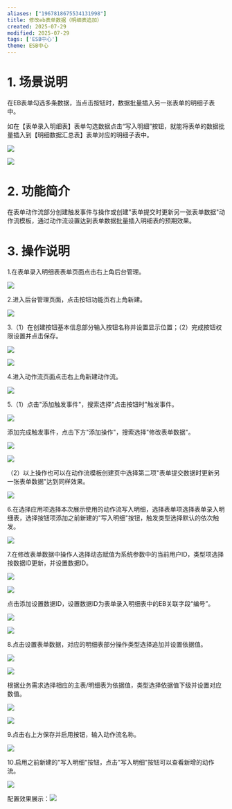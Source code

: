 ```yaml
---
aliases: ["1967818675534131998"]
title: 修改eb表单数据（明细表追加）
created: 2025-07-29
modified: 2025-07-29
tags: ['ESB中心']
theme: ESB中心
---
```


# 1. 场景说明

在EB表单勾选多条数据，当点击按钮时，数据批量插入另一张表单的明细子表中。

如在【表单录入明细表】表单勾选数据点击“写入明细”按钮，就能将表单的数据批量插入到【明细数据汇总表】表单对应的明细子表中。

![](https://myhelpdoc.oss-cn-heyuan.aliyuncs.com/mdimages/600d37e13c89a1e49ba1391f238b2578.jpg)

![](https://myhelpdoc.oss-cn-heyuan.aliyuncs.com/mdimages/348399495f6919b983e93960bfc42ace.jpg)

# 2. 功能简介

在表单动作流部分创建触发事件与操作或创建"表单提交时更新另一张表单数据"动作流模板，通过动作流设置达到表单数据批量插入明细表的预期效果。

# 3. 操作说明

1.在表单录入明细表表单页面点击右上角后台管理。

![](https://myhelpdoc.oss-cn-heyuan.aliyuncs.com/mdimages/ccef7e19ff70b623e129d007943411de.jpg)

2.进入后台管理页面，点击按钮功能页右上角新建。

![](https://myhelpdoc.oss-cn-heyuan.aliyuncs.com/mdimages/3bfc2894bd09fea3518e0c9da4bd5d00.jpg)

3.（1）在创建按钮基本信息部分输入按钮名称并设置显示位置；（2）完成按钮权限设置并点击保存。

![](https://myhelpdoc.oss-cn-heyuan.aliyuncs.com/mdimages/df15dc113ceb6a99ab2cb2aa98bbcacd.jpg)

![](https://myhelpdoc.oss-cn-heyuan.aliyuncs.com/mdimages/781063714c22ddd8b4d584c00ae3ca97.jpg)

4.进入动作流页面点击右上角新建动作流。

![](https://myhelpdoc.oss-cn-heyuan.aliyuncs.com/mdimages/48637827de0f333891571a9cf204a603.jpg)

5.（1）点击"添加触发事件"，搜索选择"点击按钮时"触发事件。

![](https://myhelpdoc.oss-cn-heyuan.aliyuncs.com/mdimages/645bb13ba56c5e96308af1f61463b4c1.jpg)

添加完成触发事件，点击下方"添加操作"，搜索选择"修改表单数据"。

![](https://myhelpdoc.oss-cn-heyuan.aliyuncs.com/mdimages/08362e4900574a7d63608f9b6575f924.jpg)

![](https://myhelpdoc.oss-cn-heyuan.aliyuncs.com/mdimages/0ab2d55fddbe5ca196fa27221279baf0.jpg)

（2）以上操作也可以在动作流模板创建页中选择第二项"表单提交数据时更新另一张表单数据"达到同样效果。

![](https://myhelpdoc.oss-cn-heyuan.aliyuncs.com/mdimages/63db3c113596eb3ea5bce9a7da44aa96.jpg)

6.在选择应用项选择本次展示使用的动作流写入明细，选择表单项选择表单录入明细表，选择按钮项添加之前新建的"写入明细"按钮，触发类型选择默认的依次触发。

![](https://myhelpdoc.oss-cn-heyuan.aliyuncs.com/mdimages/40be943a3b1ee1930d05860a7d632e0d.jpg)

7.在修改表单数据中操作人选择动态赋值为系统参数中的当前用户ID，类型项选择按数据ID更新，并设置数据ID。

![](https://myhelpdoc.oss-cn-heyuan.aliyuncs.com/mdimages/ee68377822586aae151d55088bef731a.jpg)

![](https://myhelpdoc.oss-cn-heyuan.aliyuncs.com/mdimages/f38d25dd27080ce5bc5a18d1df022c21.jpg)

点击添加设置数据ID，设置数据ID为表单录入明细表中的EB关联字段“编号”。

![](https://myhelpdoc.oss-cn-heyuan.aliyuncs.com/mdimages/1dddad70fe6777b11d2efe50caf7ff3b.jpg)

![](https://myhelpdoc.oss-cn-heyuan.aliyuncs.com/mdimages/79f77fb2e936292fe0714432e460ef9a.jpg)

8.点击设置表单数据，对应的明细表部分操作类型选择追加并设置依据值。

![](https://myhelpdoc.oss-cn-heyuan.aliyuncs.com/mdimages/de433fe75bb5978517327f87f97550e5.jpg)

![](https://myhelpdoc.oss-cn-heyuan.aliyuncs.com/mdimages/08865d2a1ef4a91750aee68fd86fdc5f.jpg)

根据业务需求选择相应的主表/明细表为依据值，类型选择依据值下级并设置对应数值。

![](https://myhelpdoc.oss-cn-heyuan.aliyuncs.com/mdimages/74e69d2dbaf74469a4b98228328d29d4.jpg)

![](https://myhelpdoc.oss-cn-heyuan.aliyuncs.com/mdimages/a704a99bf1b917bc5c6ad15bfe5e824f.jpg)

9.点击右上方保存并启用按钮，输入动作流名称。

![](https://myhelpdoc.oss-cn-heyuan.aliyuncs.com/mdimages/620477bc38f5437c1a60d23d74d21278.jpg)

10.启用之前新建的"写入明细"按钮，点击"写入明细"按钮可以查看新增的动作流。

![](https://myhelpdoc.oss-cn-heyuan.aliyuncs.com/mdimages/f53bcef0e05035acbaf281d5f0f5f466.jpg)

配置效果展示：![](https://myhelpdoc.oss-cn-heyuan.aliyuncs.com/mdimages/20ef259e0dbd51f7a37e2a2d092c9eba.jpg)

